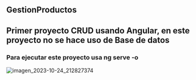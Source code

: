 ## GestionProductos

## Primer proyecto CRUD usando Angular, en este proyecto no se hace uso de Base de datos

### Para ejecutar este proyecto usa ng serve -o

![imagen_2023-10-24_212827374](https://github.com/VanSC/AngularCRUD/assets/91792207/47ecfadf-4e3e-41a1-9f6e-83b4529063c8)


 
